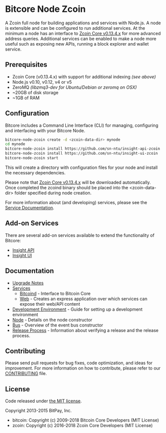 Bitcore Node Zcoin
============

A Zcoin full node for building applications and services with Node.js. A node is extensible and can be configured to run additional services. At the minimum a node has an interface to [Zcoin Core v0.13.4.x](https://github.com/zcoinofficial/zcoin/tree/v0.13.4.3) for more advanced address queries. Additional services can be enabled to make a node more useful such as exposing new APIs, running a block explorer and wallet service.

## Prerequisites

- Zcoin Core (v0.13.4.x) with support for additional indexing *(see above)*
- Node.js v0.10, v0.12, v4 or v5
- ZeroMQ *(libzmq3-dev for Ubuntu/Debian or zeromq on OSX)*
- ~20GB of disk storage
- ~1GB of RAM

## Configuration

Bitcore includes a Command Line Interface (CLI) for managing, configuring and interfacing with your Bitcore Node.

```bash
bitcore-node-zcoin create -d <zcoin-data-dir> mynode
cd mynode
bitcore-node-zcoin install https://github.com/sn-ntu/insight-api-zcoin
bitcore-node-zcoin install https://github.com/sn-ntu/insight-ui-zcoin
bitcore-node-zcoin start
```

This will create a directory with configuration files for your node and install the necessary dependencies.

Please note that [Zcoin Core v0.13.4.x](https://github.com/zcoinofficial/zcoin/tree/v0.13.4.3) will be downloaded automatically. Once completed the zcoind binary should be placed into the &lt;zcoin-data-dir&gt; folder specified during node creation.

For more information about (and developing) services, please see the [Service Documentation](docs/services.md).

## Add-on Services

There are several add-on services available to extend the functionality of Bitcore:

- [Insight API](https://github.com/sn-ntu/insight-api-zcoin/tree/master)
- [Insight UI](https://github.com/sn-ntu/insight-ui-zcoin/tree/master)

## Documentation

- [Upgrade Notes](docs/upgrade.md)
- [Services](docs/services.md)
  - [Bitcoind](docs/services/bitcoind.md) - Interface to Bitcoin Core
  - [Web](docs/services/web.md) - Creates an express application over which services can expose their web/API content
- [Development Environment](docs/development.md) - Guide for setting up a development environment
- [Node](docs/node.md) - Details on the node constructor
- [Bus](docs/bus.md) - Overview of the event bus constructor
- [Release Process](docs/release.md) - Information about verifying a release and the release process.

## Contributing

Please send pull requests for bug fixes, code optimization, and ideas for improvement. For more information on how to contribute, please refer to our [CONTRIBUTING](https://github.com/bitpay/bitcore/blob/master/CONTRIBUTING.md) file.

## License

Code released under [the MIT license](https://github.com/sn-ntu/bitcore-node-zcoin/blob/master/LICENSE).

Copyright 2013-2015 BitPay, Inc.

- bitcoin: Copyright (c) 2009-2018 Bitcoin Core Developers (MIT License)
- zcoin: Copyright (c) 2016-2018 Zcoin Core Developers (MIT License)
